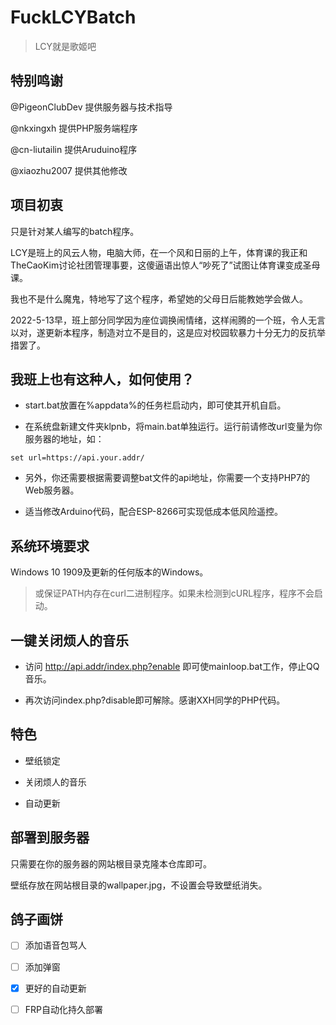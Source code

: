 # FuckLCYBatch
>LCY就是歌姬吧

## 特别鸣谢

@PigeonClubDev 提供服务器与技术指导

@nkxingxh 提供PHP服务端程序

@cn-liutailin 提供Aruduino程序

@xiaozhu2007 提供其他修改

## 项目初衷

只是针对某人编写的batch程序。

LCY是班上的风云人物，电脑大师，在一个风和日丽的上午，体育课的我正和TheCaoKim讨论社团管理事要，这傻逼语出惊人“吵死了”试图让体育课变成圣母课。

我也不是什么魔鬼，特地写了这个程序，希望她的父母日后能教她学会做人。

2022-5-13早，班上部分同学因为座位调换闹情绪，这样闹腾的一个班，令人无言以对，遂更新本程序，制造对立不是目的，这是应对校园软暴力十分无力的反抗举措罢了。

## 我班上也有这种人，如何使用？

- start.bat放置在%appdata%的任务栏启动内，即可使其开机自启。

- 在系统盘新建文件夹klpnb，将main.bat单独运行。运行前请修改url变量为你服务器的地址，如：

```
set url=https://api.your.addr/
```

- 另外，你还需要根据需要调整bat文件的api地址，你需要一个支持PHP7的Web服务器。

- 适当修改Arduino代码，配合ESP-8266可实现低成本低风险遥控。

## 系统环境要求

Windows 10 1909及更新的任何版本的Windows。

>或保证PATH内存在curl二进制程序。如果未检测到cURL程序，程序不会启动。

## 一键关闭烦人的音乐

- 访问 http://api.addr/index.php?enable 即可使mainloop.bat工作，停止QQ音乐。

- 再次访问index.php?disable即可解除。感谢XXH同学的PHP代码。

## 特色

- 壁纸锁定

- 关闭烦人的音乐

- 自动更新

## 部署到服务器

只需要在你的服务器的网站根目录克隆本仓库即可。

壁纸存放在网站根目录的wallpaper.jpg，不设置会导致壁纸消失。

## 鸽子画饼

- [ ] 添加语音包骂人

- [ ] 添加弹窗

- [x] 更好的自动更新

- [ ] FRP自动化持久部署

